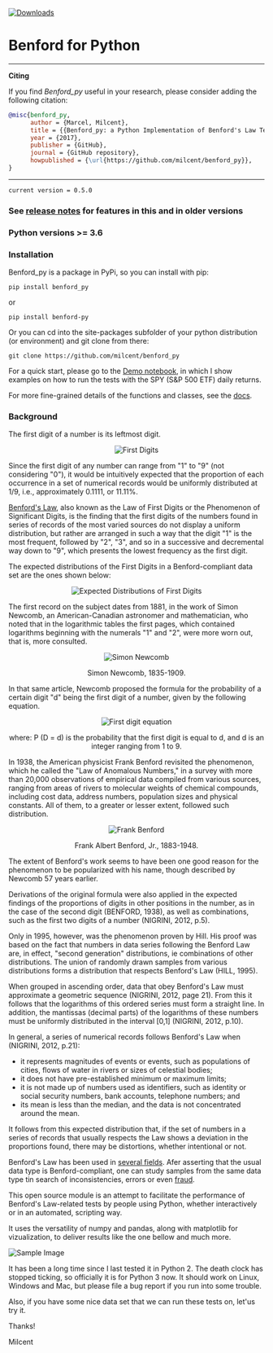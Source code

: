 [![Downloads](https://pepy.tech/badge/benford-py)](https://pepy.tech/project/benford-py)

# Benford for Python

--------------------------------------------------------------------------------

**Citing**


If you find *Benford_py* useful in your research, please consider adding the following citation:

```bibtex
@misc{benford_py,
      author = {Marcel, Milcent},
      title = {{Benford_py: a Python Implementation of Benford's Law Tests}},
      year = {2017},
      publisher = {GitHub},
      journal = {GitHub repository},
      howpublished = {\url{https://github.com/milcent/benford_py}},
}
```

--------------------------------------------------------------------------------

`current version = 0.5.0`

### See [release notes](https://github.com/milcent/benford_py/releases/) for features in this and in older versions

### Python versions >= 3.6

### Installation

Benford_py is a package in PyPi, so you can install with pip:

`pip install benford_py`

or

`pip install benford-py`

Or you can cd into the site-packages subfolder of your python distribution (or environment) and git clone from there:

`git clone https://github.com/milcent/benford_py`

For a quick start, please go to the [Demo notebook](https://github.com/milcent/benford_py/blob/master/Demo.ipynb), in which I show examples on how to run the tests with the SPY (S&P 500 ETF) daily returns.

For more fine-grained details of the functions and classes, see the [docs](https://benford-py.readthedocs.io/en/latest/index.html).

### Background

The first digit of a number is its leftmost digit.
<p align="center">
  <img alt="First Digits" src="https://github.com/milcent/benford_py/blob/master/img/First_Digits.png">
</p>

Since the first digit of any number can range from "1" to "9"
(not considering "0"), it would be intuitively expected that the
proportion of each occurrence in a set of numerical records would
be uniformly distributed at 1/9, i.e., approximately 0.1111,
or 11.11%.

[Benford's Law](https://en.wikipedia.org/wiki/Benford%27s_law),
also known as the Law of First Digits or the Phenomenon of
Significant Digits, is the finding that the first digits of the
numbers found in series of records of the most varied sources do
not display a uniform distribution, but rather are arranged in such
a way that the digit "1" is the most frequent, followed by "2",
"3", and so in a successive and decremental way down to "9", 
which presents the lowest frequency as the first digit.

The expected distributions of the First Digits in a
Benford-compliant data set are the ones shown below:
<p align="center">
  <img alt="Expected Distributions of First Digits" src="https://github.com/milcent/benford_py/blob/master/img/First.png">
</p>

The first record on the subject dates from 1881, in the work of
Simon Newcomb, an American-Canadian astronomer and mathematician,
who noted that in the logarithmic tables the first pages, which
contained logarithms beginning with the numerals "1" and "2",
were more worn out, that is, more consulted.

<p align="center">
  <img alt="Simon Newcomb" src="https://github.com/milcent/benford_py/blob/master/img/Simon_Newcomb_APS.jpg">
</p>
<p align="center">
      Simon Newcomb, 1835-1909.
</p>

In that same article, Newcomb proposed the formula for the
probability of a certain digit "d" being the first digit of a
number, given by the following equation.

<p align="center">
  <img alt="First digit equation" src="https://github.com/milcent/benford_py/blob/master/img/formula.png">
</p>
<p align="center"> where: P (D = d) is the probability that
  the first digit is equal to d, and d is an integer ranging 
  from 1 to 9.
</p>

In 1938, the American physicist Frank Benford revisited the 
phenomenon, which he called the "Law of Anomalous Numbers," in 
a survey with more than 20,000 observations of empirical data 
compiled from various sources, ranging from areas of rivers to
molecular weights of chemical compounds, including cost data, 
address numbers, population sizes and physical constants. All 
of them, to a greater or lesser extent, followed such 
distribution.

<p align="center">
  <img alt="Frank Benford" src="https://github.com/milcent/benford_py/blob/master/img/2429_Benford-Frank.jpg">
</p>
<p align="center">
  Frank Albert Benford, Jr., 1883-1948.
</p>

The extent of Benford's work seems to have been one good reason 
for the phenomenon to be popularized with his name, though 
described by Newcomb 57 years earlier.

Derivations of the original formula were also applied in the 
expected findings of the proportions of digits in other 
positions in the number, as in the case of the second digit
(BENFORD, 1938), as well as combinations, such as the first 
two digits of a number (NIGRINI, 2012, p.5).

Only in 1995, however, was the phenomenon proven by Hill. 
His proof was based on the fact that numbers in data series
following the Benford Law are, in effect, "second generation"
distributions, ie combinations of other distributions.
The union of randomly drawn samples from various distributions
forms a distribution that respects Benford's Law (HILL, 1995).

When grouped in ascending order, data that obey Benford's Law 
must approximate a geometric sequence (NIGRINI, 2012, page 21).
From this it follows that the logarithms of this ordered series
must form a straight line. In addition, the mantissas (decimal
parts) of the logarithms of these numbers must be uniformly
distributed in the interval [0,1] (NIGRINI, 2012, p.10).

In general, a series of numerical records follows Benford's Law
when (NIGRINI, 2012, p.21):
* it represents magnitudes of events or events, such as populations
of cities, flows of water in rivers or sizes of celestial bodies;
* it does not have pre-established minimum or maximum limits;
* it is not made up of numbers used as identifiers, such as 
identity or social security numbers, bank accounts, telephone numbers; and
* its mean is less than the median, and the data is not
concentrated around the mean.

It follows from this expected distribution that, if the set of
numbers in a series of records that usually respects the Law
shows a deviation in the proportions found, there may be
distortions, whether intentional or not.

Benford's Law has been used in [several fields](http://www.benfordonline.net/). 
Afer asserting that the usual data type is Benford-compliant,
one can study samples from the same data type tin search of
inconsistencies, errors or even [fraud](https://www.amazon.com.br/Benfords-Law-Applications-Accounting-Detection/dp/1118152859).

This open source module is an attempt to facilitate the 
performance of Benford's Law-related tests by people using
Python, whether interactively or in an automated, scripting way.

It uses the versatility of numpy and pandas, along with
matplotlib for vizualization, to deliver results like the one
bellow and much more.

![Sample Image](https://github.com/milcent/benford_py/blob/master/img/SPY-f2d-conf_level-95.png)

It has been a long time since I last tested it in Python 2. The death clock has stopped ticking, so officially it is for Python 3 now. It should work on Linux, Windows and Mac, but please file a bug report if you run into some trouble.

Also, if you have some nice data set that we can run these tests on, let'us try it.

Thanks!

Milcent
